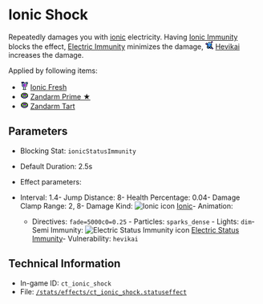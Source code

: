 # Ionic Shock

Repeatedly damages you with [ionic](https://ceterai.github.io/MyEnternia/Wiki/Tags/Ionic) electricity. Having [Ionic Immunity](https://ceterai.github.io/MyEnternia/Wiki/IonicImmunity) blocks the effect, [Electric Immunity](https://ceterai.github.io/MyEnternia/Wiki/ElectricImmunity) minimizes the damage, <img src="https://raw.githubusercontent.com/Ceterai/Enternia/main/stats/effects/ct_hevikai.png" alt="Hevikai icon" loading="lazy" height=16px width="auto" /> [Hevikai](https://ceterai.github.io/MyEnternia/Wiki/Hevikai) increases the damage.

Applied by following items:

- <img src="https://raw.githubusercontent.com/Ceterai/Enternia/main/items/generic/food/tier1/ct_ionic_fresh.png" alt="Ionic Fresh icon" loading="lazy" height=16px width="auto" /> [Ionic Fresh](https://ceterai.github.io/MyEnternia/Wiki/IonicFresh)
- <img src="https://raw.githubusercontent.com/Ceterai/Enternia/main/items/generic/food/tier2/ct_zandarm_tart.png" alt="Zandarm Prime ★ icon" loading="lazy" height=16px width="auto" /> [Zandarm Prime ★](https://ceterai.github.io/MyEnternia/Wiki/ZandarmPrime)
- <img src="https://raw.githubusercontent.com/Ceterai/Enternia/main/items/generic/food/tier2/ct_zandarm_tart.png" alt="Zandarm Tart icon" loading="lazy" height=16px width="auto" /> [Zandarm Tart](https://ceterai.github.io/MyEnternia/Wiki/ZandarmTart)

## Parameters

- Blocking Stat: `ionicStatusImmunity`
- Default Duration: 2.5s
- Effect parameters: 

- Interval: 1.4- Jump Distance: 8- Health Percentage: 0.04- Damage Clamp Range: 2, 8- Damage Kind: <img src="/damage/ct_ionic.png" alt="Ionic icon" loading="lazy" height=16px width=16px /> [Ionic](Enternia#damage)- Animation: 

  - Directives: `fade=5000c0=0.25`  - Particles: `sparks_dense`  - Lights: `dim`- Semi Immunity: <img src="https://starbounder.org/mediawiki/images/4/42/Status_Electric_Resistance.png" alt="Electric Status Immunity icon" loading="lazy" height=16px width=16px /> [Electric Status Immunity](https://starbounder.org/Electric_Resistance)- Vulnerability: `hevikai`

## Technical Information

- In-game ID: `ct_ionic_shock`
- File: [`/stats/effects/ct_ionic_shock.statuseffect`](https://github.com/Ceterai/Enternia/blob/main/stats/effects/ct_ionic_shock.statuseffect)
